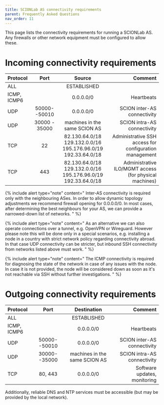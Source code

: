 ```yaml
---
title: SCIONLab AS connectivity requirements
parent: Frequently Asked Questions
nav_order: 11
---
```


This page lists the connectivity requirements for running a SCIONLab AS. Any firewalls or other network equipment must be configured to allow these.

# Incoming connectivity requirements

| Protocol       | Port         | Source        | Comment |
| :------------- | :----------: | :-----------: | -----------: |
| ALL            |              | ESTABLISHED   | |
| ICMP, ICMP6    |              | 0.0.0.0/0 | Heartbeats |
| UDP | 50000--50010 | 0.0.0.0/0 | SCION inter-AS connectivity |
| UDP | 30000 - 35000 | machines in the same SCION AS | SCION intra-AS connectivity |
| TCP | 22 | 82.130.64.0/18<br> 129.132.0.0/16<br> 195.176.96.0/19<br> 192.33.64.0/18 | Administrative SSH access for configuration management |
| TCP | 443 | 82.130.64.0/18<br> 129.132.0.0/16<br> 195.176.96.0/19<br> 192.33.64.0/18 | Administrative ILO/MGMT access (for physical machines) |

{% include alert type="note" content="
Inter-AS connectivity is required only with the neighbouring ASes. In order to allow dynamic topology adjustments we recommend firewall opening for 0.0.0.0/0. In most cases, after determining the best neighbours for your AS, we can provide a narrowed-down list of networks.
" %}

{% include alert type="note" content="
As an alternative we can also operate connections over a tunnel, e.g. OpenVPN or Wireguard. However please note this will be done only in a special scenarios, e.g. installing a node in a country with strict network policy regarding connectivity abroad. In that case UDP connectivity can be stricter, but inbound SSH connectivity from networks listed above must work.
" %}

{% include alert type="note" content="
The ICMP connectivity is required for diagnosing the state of the network in case of any issues with the node. In case it is not provided, the node will be considered down as soon as it's not reachable via SSH without further investigations.
" %}

# Outgoing connectivity requirements

| Protocol       | Port         | Destination   | Comment          |
| :------------- | :----------: | :-----------: | ---------------: |
| ALL            |              | ESTABLISHED   |                  |
| ICMP, ICMP6    |              | 0.0.0.0/0     | Heartbeats       |
| UDP            | 50000--50010 | 0.0.0.0/0 | SCION inter-AS connectivity |
| UDP            | 30000--35000 | machines in the same SCION AS | SCION intra-AS connectivity |
| TCP            | 80, 443      | 0.0.0.0/0     | Software updates, monitoring |

Additionally, reliable DNS and NTP services must be accessible (but may be provided by the local network).
